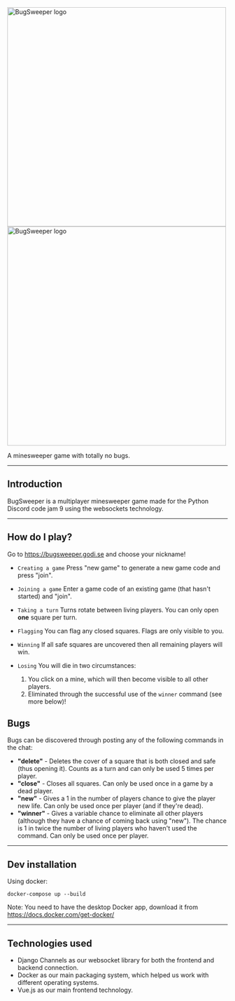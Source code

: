 <img src="https://user-images.githubusercontent.com/65498475/180652320-46cf78bb-ecd0-4305-a37c-09fb9bdea69b.svg#gh-light-mode-only" alt="BugSweeper logo" width="500">
<img src="https://user-images.githubusercontent.com/65498475/181659011-5d3aa919-1dcf-4507-b443-2d9ca8d25641.svg#gh-dark-mode-only" alt="BugSweeper logo" width="500">


A minesweeper game with totally no bugs.

---

## Introduction

BugSweeper is a multiplayer minesweeper game made for the Python Discord code jam 9 using the websockets technology.

---
## How do I play?

Go to https://bugsweeper.godi.se and choose your nickname!

- `Creating a game` Press "new game" to generate a new game code and press "join".

- `Joining a game` Enter a game code of an existing game (that hasn't started) and "join".

- `Taking a turn` Turns rotate between living players. You can only open **one** square per turn.

- `Flagging` You can flag any closed squares. Flags are only visible to you.

- `Winning` If all safe squares are uncovered then all remaining players will win.

- `Losing` You will die in two circumstances:
  1. You click on a mine, which will then become visible to all other players.
  2. Eliminated through the successful use of the `winner` command (see more below)!


## Bugs

Bugs can be discovered through posting any of the following commands in the chat:

- **"delete"** - Deletes the cover of a square that is both closed and safe (thus opening it). Counts as a turn and can only be used 5 times per player.
- **"close"** - Closes all squares. Can only be used once in a game by a dead player.
- **"new"** - Gives a 1 in the number of players chance to give the player new life. Can only be used once per player (and if they're dead).
- **"winner"** - Gives a variable chance to eliminate all other players (although they have a chance of coming back using "new"). The chance is 1 in twice the number of living players who haven't used the command. Can only be used once per player.


---
## Dev installation

Using docker:
```shell
docker-compose up --build
```
Note: You need to have the desktop Docker app, download it from https://docs.docker.com/get-docker/

---
## Technologies used

- Django Channels as our websocket library for both the frontend and backend connection.
- Docker as our main packaging system, which helped us work with different operating systems.
- Vue.js as our main frontend technology.
